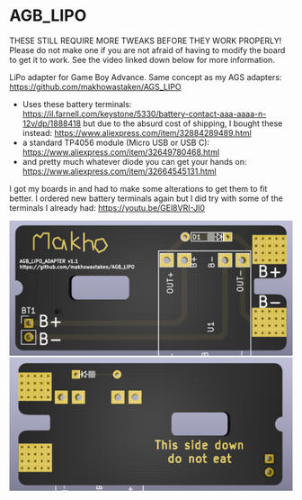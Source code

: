 # AGB_LIPO

THESE STILL REQUIRE MORE TWEAKS BEFORE THEY WORK PROPERLY! Please do not make one if you are not afraid of having to modify the board to get it to work. See the video linked down below for more information. 

LiPo adapter for Game Boy Advance. Same concept as my AGS adapters: https://github.com/makhowastaken/AGS_LIPO

* Uses these battery terminals: https://il.farnell.com/keystone/5330/battery-contact-aaa-aaaa-n-12v/dp/1888418
but due to the absurd cost of shipping, I bought these instead: https://www.aliexpress.com/item/32884289489.html
* a standard TP4056 module (Micro USB or USB C): https://www.aliexpress.com/item/32649780468.html
* and pretty much whatever diode you can get your hands on: https://www.aliexpress.com/item/32664545131.html

I got my boards in and had to make some alterations to get them to fit better. I ordered new battery terminals again but I did try with some of the terminals I already had: https://youtu.be/GEl8VRI-Jl0

![front](front.png)
![back](back.png)
